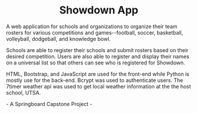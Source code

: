 <h1 align="center">Showdown App</h1>

A web application for schools and organizations to organize their team rosters for various competitions and games--football, soccer, basketball, volleyball, dodgeball, and knowledge bowl.

Schools are able to register their schools and submit rosters based on their desired competition. Users are also able to register and display their names on a universal list so that others can see who is registered for Showdown. 

HTML, Bootstrap, and JavaScript are used for the front-end while Python is mostly use for the back-end. Bcrypt was used to authenticate users. The 7timer weather api was used to get local weather information at the the host school, UTSA. 

\- A Springboard Capstone Project -


